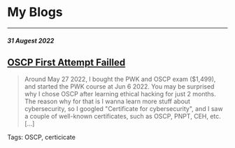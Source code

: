 # My Blogs

* * *
##### 31 Augest 2022

## [OSCP First Attempt Failled](https://siunam321.github.io/blog/2022-08-31-OSCP-First-Attempt-Failled)

> Around May 27 2022, I bought the PWK and OSCP exam ($1,499), and started the PWK course at Jun 6 2022. You may be surprised why I chose OSCP after learning ethical hacking for just 2 months. The reason why for that is I wanna learn more stuff about cybersecurity, so I googled "Certificate for cybersecurity", and I saw a couple of well-known certificates, such as OSCP, PNPT, CEH, etc.[...]

Tags: OSCP, certicicate

